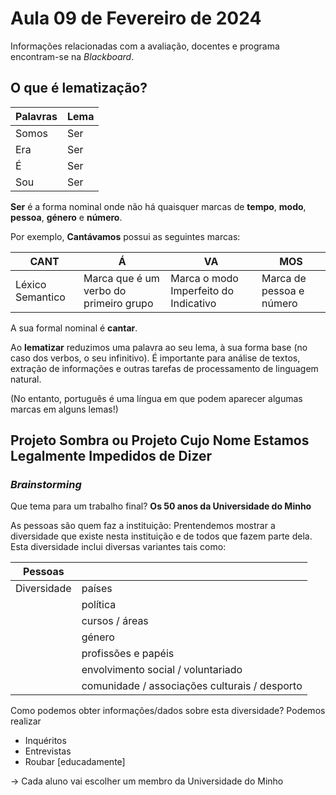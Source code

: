 # Aula 09 de Fevereiro de 2024

Informações relacionadas com a avaliação, docentes e programa encontram-se na *Blackboard*.
  
## O que é lematização?


| Palavras    | Lema        |
| ----------- | ----------- |
| Somos       |     Ser     |
| Era         |     Ser
| É           |   Ser
| Sou         |  Ser

__Ser__ é a forma nominal onde não há quaisquer marcas de __tempo__, __modo__, __pessoa__, __género__ e __número__.

Por exemplo, __Cantávamos__ possui as seguintes marcas:

| __CANT__        | __Á__                                 | __VA__                                |  __MOS__                |
| -----------     | -----------                           | -----------                           |-----------              |
|Léxico Semantico | Marca que é um verbo do primeiro grupo| Marca o modo Imperfeito do Indicativo | Marca de pessoa e número|

A sua formal nominal é __cantar__. 

Ao __lematizar__ reduzimos uma palavra ao seu lema, à sua forma base (no caso dos verbos, o seu infinitivo). 
É importante para análise de textos, extração de informações e outras tarefas de processamento de linguagem natural.

(No entanto, português é uma língua em que podem aparecer algumas marcas em alguns lemas!) 

## Projeto Sombra ou Projeto Cujo Nome Estamos Legalmente Impedidos de Dizer

### *Brainstorming*
Que tema para um trabalho final?
__Os 50 anos da Universidade do Minho__

As pessoas são quem faz a instituição:
Prentendemos mostrar a diversidade que existe nesta instituição e de todos que fazem parte dela. 
Esta diversidade inclui diversas variantes tais como:


| __Pessoas__     |                  | 
| -----------     | -----------      | 
|Diversidade      | países
|                 | política
|                  | cursos / áreas
|                  | género
|                 | profissões e papéis
|                  | envolvimento social / voluntariado 
|                 | comunidade / associações culturais / desporto

Como podemos obter informações/dados sobre esta diversidade?
Podemos realizar
* Inquéritos
* Entrevistas
* Roubar [educadamente]

-> Cada aluno vai escolher um membro da Universidade do Minho
                  



